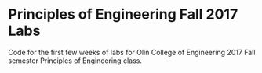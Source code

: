 # Principles of Engineering Fall 2017 Labs

Code for the first few weeks of labs for Olin College of Engineering 2017 Fall semester Principles of Engineering class.
